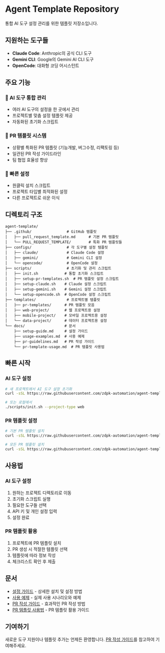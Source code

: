 # Agent Template Repository

통합 AI 도구 설정 관리를 위한 템플릿 저장소입니다.

## 지원하는 도구들

- **Claude Code**: Anthropic의 공식 CLI 도구
- **Gemini CLI**: Google의 Gemini AI CLI 도구  
- **OpenCode**: 대화형 코딩 어시스턴트

## 주요 기능

### 🤖 AI 도구 통합 관리
- 여러 AI 도구의 설정을 한 곳에서 관리
- 프로젝트별 맞춤 설정 템플릿 제공
- 자동화된 초기화 스크립트

### 📝 PR 템플릿 시스템
- 상황별 특화된 PR 템플릿 (기능개발, 버그수정, 리팩토링 등)
- 일관된 PR 작성 가이드라인
- 팀 협업 효율성 향상

### 🚀 빠른 설정
- 원클릭 설치 스크립트
- 프로젝트 타입별 최적화된 설정
- 다른 프로젝트로 쉬운 이식

## 디렉토리 구조

```
agent-template/
├── .github/                # GitHub 템플릿
│   ├── pull_request_template.md      # 기본 PR 템플릿
│   └── PULL_REQUEST_TEMPLATE/        # 특화 PR 템플릿들
├── configs/                # 각 도구별 설정 템플릿
│   ├── claude/             # Claude Code 설정
│   ├── gemini/             # Gemini CLI 설정
│   └── opencode/           # OpenCode 설정
├── scripts/                # 초기화 및 관리 스크립트
│   ├── init.sh            # 통합 초기화 스크립트
│   ├── setup-pr-templates.sh  # PR 템플릿 설정 스크립트
│   ├── setup-claude.sh    # Claude 설정 스크립트
│   ├── setup-gemini.sh    # Gemini 설정 스크립트
│   └── setup-opencode.sh  # OpenCode 설정 스크립트
├── templates/              # 프로젝트별 템플릿
│   ├── pr-templates/      # PR 템플릿 모음
│   ├── web-project/       # 웹 프로젝트용 설정
│   ├── mobile-project/    # 모바일 프로젝트용 설정
│   └── data-project/      # 데이터 프로젝트용 설정
└── docs/                  # 문서
    ├── setup-guide.md     # 설정 가이드
    ├── usage-examples.md  # 사용 예제
    ├── pr-guidelines.md   # PR 작성 가이드
    └── pr-template-usage.md  # PR 템플릿 사용법
```

## 빠른 시작

### AI 도구 설정
```bash
# 새 프로젝트에서 AI 도구 설정 초기화
curl -sSL https://raw.githubusercontent.com/zdpk-automation/agent-template/main/scripts/init.sh | bash

# 또는 로컬에서
./scripts/init.sh --project-type web
```

### PR 템플릿 설정
```bash
# 기본 PR 템플릿 설치
curl -sSL https://raw.githubusercontent.com/zdpk-automation/agent-template/main/scripts/setup-pr-templates.sh | bash

# 모든 PR 템플릿 설치
curl -sSL https://raw.githubusercontent.com/zdpk-automation/agent-template/main/scripts/setup-pr-templates.sh | bash -s -- --type all
```

## 사용법

### AI 도구 설정
1. 원하는 프로젝트 디렉토리로 이동
2. 초기화 스크립트 실행
3. 필요한 도구들 선택
4. API 키 및 개인 설정 입력
5. 설정 완료

### PR 템플릿 활용
1. 프로젝트에 PR 템플릿 설치
2. PR 생성 시 적절한 템플릿 선택
3. 템플릿에 따라 정보 작성
4. 체크리스트 확인 후 제출

## 문서

- [설정 가이드](docs/setup-guide.md) - 상세한 설치 및 설정 방법
- [사용 예제](docs/usage-examples.md) - 실제 사용 시나리오와 예제
- [PR 작성 가이드](docs/pr-guidelines.md) - 효과적인 PR 작성 방법
- [PR 템플릿 사용법](docs/pr-template-usage.md) - PR 템플릿 활용 가이드

## 기여하기

새로운 도구 지원이나 템플릿 추가는 언제든 환영합니다. [PR 작성 가이드](docs/pr-guidelines.md)를 참고하여 기여해주세요.
